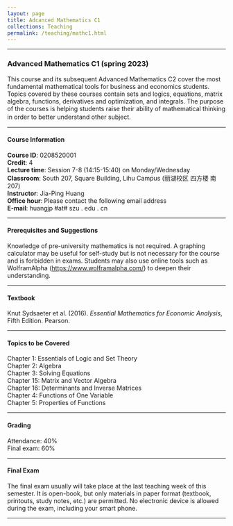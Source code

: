 ```yaml
---
layout: page
title: Adcanced Mathematics C1
collections: Teaching
permalink: /teaching/mathc1.html
---
```


---
### Advanced Mathematics C1 (spring 2023)

This course and its subsequent Advanced Mathematics C2 cover the most fundamental mathematical tools for business and economics students. Topics covered by these courses contain sets and logics, equations, matrix algebra, functions, derivatives and optimization, and integrals. The purpose of the courses is helping students raise their ability of mathematical thinking in order to better understand other subject.  　

---
#### Course Information

**Course ID**: 0208520001   
**Credit**: 4    
**Lecture time**: Session 7-8 (14:15-15:40) on Monday/Wednesday    
**Classroom**: South 207, Square Building, Lihu Campus (丽湖校区 四方楼 南207)   
**Instructor**: Jia-Ping Huang   
**Office hour**: Please contact the following email address   
**E-mail**: huangjp #at# szu . edu . cn


<!--
---
#### Online Learning Platform

We use Tencent Meeting (aka VooV Meeting for out-of-China markets).    
Download Tencent Meeting client: <https://meeting.tencent.com/download-center.html>   
Download VooV Meeting client: <https://voovmeeting.com/download-center.html>    

Tencent Meeting is designed as an online meeting platform rather than a learning platform, so although its quality of video and audio is high (which is the main reason of choosing it), other functions such as recording attendance and submiting assignments are insufficient. Therefore we may use other platforms occasionally for such purposes.

**Feb 28, 2022**: Another drawback of Tencent Meeting is that the playbacks cannot be viewed in a convenient way, especially for those who miss the meetings and want to watch the playbacks afterward. Engineers are working on this issue. For now, I will share the link of the playback after each class. You need to follow the instruction on the page the link leads to, and request permission to view the playback.     
-->


---
#### Prerequisites and Suggestions

Knowledge of pre-university mathematics is not required. A graphing calculator may be useful for self-study but is not necessary for the course and is forbidden in exams. Students may also use online tools such as WolframAlpha (<https://www.wolframalpha.com/>) to deepen their understanding.

---
#### Textbook

Knut Sydsaeter et al. (2016). *Essential Mathematics for Economic Analysis*, Fifth Edition. Pearson.   


---
#### Topics to be Covered

Chapter 1: Essentials of Logic and Set Theory   
Chapter 2: Algebra   
Chapter 3: Solving Equations   
Chapter 15: Matrix and Vector Algebra    
Chapter 16: Determinants and Inverse Matrices   
Chapter 4: Functions of One Variable    
Chapter 5: Properties of Functions  

---
#### Grading

Attendance: 40%     
Final exam: 60%   


---
#### Final Exam    

The final exam usually will take place at the last teaching week of this semester. It is open-book, but only materials in paper format (textbook, printouts, study notes, etc.) are permitted. No electronic device is allowed during the exam, including your smart phone.


---
